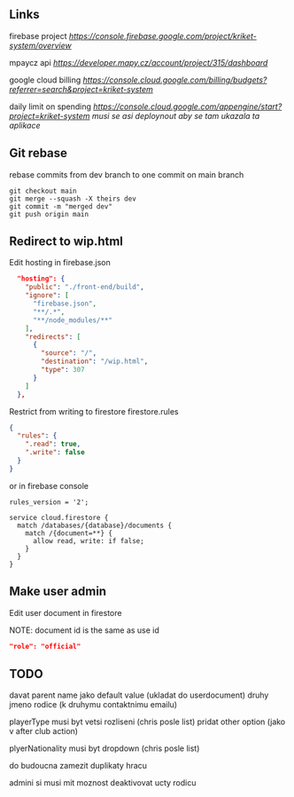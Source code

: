 

## Links

firebase project
*https://console.firebase.google.com/project/kriket-system/overview*

mpaycz api
*https://developer.mapy.cz/account/project/315/dashboard*

google cloud billing
*https://console.cloud.google.com/billing/budgets?referrer=search&project=kriket-system*

daily limit on spending
*https://console.cloud.google.com/appengine/start?project=kriket-system*
_musi se asi deploynout aby se tam ukazala ta aplikace_

## Git rebase

rebase commits from dev branch to one commit on main branch

```
git checkout main
git merge --squash -X theirs dev
git commit -m "merged dev"
git push origin main
```


## Redirect to wip.html

Edit hosting in firebase.json
```json
  "hosting": {
    "public": "./front-end/build",
    "ignore": [
      "firebase.json",
      "**/.*",
      "**/node_modules/**"
    ],
    "redirects": [
      {
        "source": "/",
        "destination": "/wip.html",
        "type": 307
      }
    ]
  },
```

Restrict from writing to firestore
firestore.rules
```json
{
  "rules": {
    ".read": true,
    ".write": false
  }
}
```

or in firebase console
```
rules_version = '2';

service cloud.firestore {
  match /databases/{database}/documents {
    match /{document=**} {
      allow read, write: if false;
    }
  }
}
```

## Make user admin


Edit user document in firestore

NOTE: document id is the same as use id

```json
"role": "official"
```


## TODO


davat parent name jako default value (ukladat do userdocument)
druhy jmeno rodice (k druhymu contaktnimu emailu)



playerType musi byt vetsi rozliseni (chris posle list)
	pridat other option (jako v after club action)

plyerNationality musi byt dropdown (chris posle list)
	

do budoucna zamezit duplikaty hracu


admini si musi mit moznost deaktivovat ucty  rodicu
